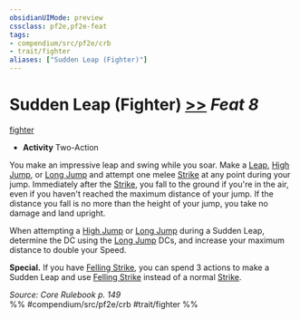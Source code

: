 ```yaml
---
obsidianUIMode: preview
cssclass: pf2e,pf2e-feat
tags:
- compendium/src/pf2e/crb
- trait/fighter
aliases: ["Sudden Leap (Fighter)"]
---
```

# Sudden Leap (Fighter)  [>>](chapter-9-playing-the-game.md#Actions "Two-Action") *Feat 8*  
[fighter](Reference/Rules/Traits/fighter.md "Fighter Class Trait")  

- **Activity** Two-Action

You make an impressive leap and swing while you soar. Make a [Leap](leap.md), [High Jump](high-jump.md), or [Long Jump](long-jump.md) and attempt one melee [Strike](strike.md) at any point during your jump. Immediately after the [Strike](strike.md), you fall to the ground if you're in the air, even if you haven't reached the maximum distance of your jump. If the distance you fall is no more than the height of your jump, you take no damage and land upright.

When attempting a [High Jump](high-jump.md) or [Long Jump](long-jump.md) during a Sudden Leap, determine the DC using the [Long Jump](long-jump.md) DCs, and increase your maximum distance to double your Speed.

**Special.** If you have [Felling Strike](felling-strike.md), you can spend 3 actions to make a Sudden Leap and use [Felling Strike](felling-strike.md) instead of a normal [Strike](strike.md).

*Source: Core Rulebook p. 149*  
%% #compendium/src/pf2e/crb #trait/fighter %%